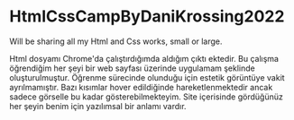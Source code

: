 # HtmlCssCampByDaniKrossing2022
Will be sharing all my Html and Css works, small or large.

Html dosyamı Chrome'da çalıştırdığımda aldığım çıktı ektedir. 
Bu çalışma öğrendiğim her şeyi bir web sayfası üzerinde uygulamam şeklinde oluşturulmuştur.
Öğrenme sürecinde olunduğu için estetik görüntüye vakit ayrılmamıştır.
Bazı kısımlar hover edildiğinde hareketlenmektedir ancak sadece görselle bu kadar gösterebilmekteyim.
Site içerisinde gördüğünüz her şeyin benim için yazılımsal bir anlamı vardır.
